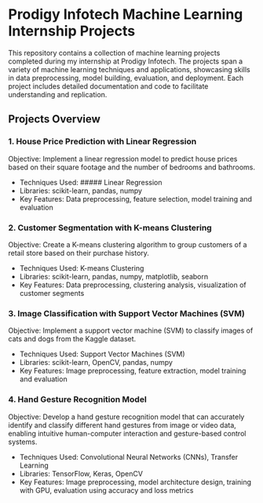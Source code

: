 # Prodigy Infotech Machine Learning Internship Projects
   This repository contains a collection of machine learning projects completed during my internship at Prodigy Infotech. The projects span a variety of machine learning techniques and applications, showcasing skills in data preprocessing, model building, evaluation, and deployment. Each project includes detailed documentation and code to facilitate understanding and replication.

## Projects Overview
### 1. House Price Prediction with Linear Regression
 Objective: Implement a linear regression model to predict house prices based on their square footage and the number of bedrooms and bathrooms.

- Techniques Used: ##### Linear Regression
- Libraries: scikit-learn, pandas, numpy
- Key Features: Data preprocessing, feature selection, model training and evaluation

### 2. Customer Segmentation with K-means Clustering
Objective: Create a K-means clustering algorithm to group customers of a retail store based on their purchase history.

- Techniques Used: K-means Clustering
- Libraries: scikit-learn, pandas, numpy, matplotlib, seaborn
- Key Features: Data preprocessing, clustering analysis, visualization of customer segments
### 3. Image Classification with Support Vector Machines (SVM)
Objective: Implement a support vector machine (SVM) to classify images of cats and dogs from the Kaggle dataset.

- Techniques Used: Support Vector Machines (SVM)
- Libraries: scikit-learn, OpenCV, pandas, numpy
- Key Features: Image preprocessing, feature extraction, model training and evaluation
### 4. Hand Gesture Recognition Model
Objective: Develop a hand gesture recognition model that can accurately identify and classify different hand gestures from image or video data, enabling intuitive human-computer interaction and gesture-based control systems.

- Techniques Used: Convolutional Neural Networks (CNNs), Transfer Learning
- Libraries: TensorFlow, Keras, OpenCV
- Key Features: Image preprocessing, model architecture design, training with GPU, evaluation using accuracy and loss metrics
